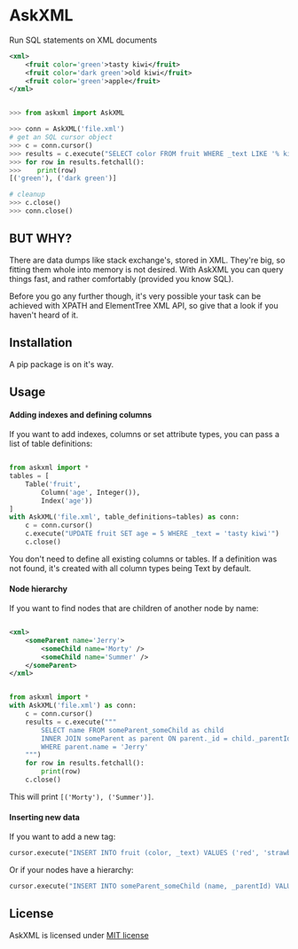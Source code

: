 # AskXML
Run SQL statements on XML documents

```xml
<xml>
    <fruit color='green'>tasty kiwi</fruit>
    <fruit color='dark green'>old kiwi</fruit>
    <fruit color='green'>apple</fruit>
</xml>
```

```python

>>> from askxml import AskXML

>>> conn = AskXML('file.xml')
# get an SQL cursor object
>>> c = conn.cursor()
>>> results = c.execute("SELECT color FROM fruit WHERE _text LIKE '% kiwi'")
>>> for row in results.fetchall():
>>>    print(row)
[('green'), ('dark green')]

# cleanup
>>> c.close()
>>> conn.close()
```

## BUT WHY?

There are data dumps like stack exchange's, stored in XML. They're big, so fitting them whole into memory is not desired. With AskXML you can query things fast, and rather comfortably (provided you know SQL).

Before you go any further though, it's very possible your task can be achieved with XPATH and ElementTree XML API, so give that a look if you haven't heard of it.

## Installation

A pip package is on it's way.

## Usage

#### Adding indexes and defining columns

If you want to add indexes, columns or set attribute types, you can pass a list of table definitions:

```python

from askxml import *
tables = [
    Table('fruit',
        Column('age', Integer()),
        Index('age'))
]
with AskXML('file.xml', table_definitions=tables) as conn:
    c = conn.cursor()
    c.execute("UPDATE fruit SET age = 5 WHERE _text = 'tasty kiwi'")
    c.close()
```

You don't need to define all existing columns or tables. If a definition was not found, it's created with all column types being Text by default.

#### Node hierarchy

If you want to find nodes that are children of another node by name:

```xml

<xml>
    <someParent name='Jerry'>
        <someChild name='Morty' />
        <someChild name='Summer' />
    </someParent>
</xml>
```

```python

from askxml import *
with AskXML('file.xml') as conn:
    c = conn.cursor()
    results = c.execute("""
        SELECT name FROM someParent_someChild as child
        INNER JOIN someParent as parent ON parent._id = child._parentId
        WHERE parent.name = 'Jerry'
    """)
    for row in results.fetchall():
        print(row)
    c.close()
```

This will print `[('Morty'), ('Summer')]`.

#### Inserting new data

If you want to add a new tag:

```python
cursor.execute("INSERT INTO fruit (color, _text) VALUES ('red', 'strawberry')")
```

Or if your nodes have a hierarchy:

```python
cursor.execute("INSERT INTO someParent_someChild (name, _parentId) VALUES ('a baby', 1)")
```

## License

AskXML is licensed under [MIT license](../blob/master/LICENSE)